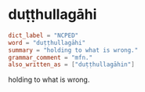 # duṭṭhullagāhi

``` toml
dict_label = "NCPED"
word = "duṭṭhullagāhi"
summary = "holding to what is wrong."
grammar_comment = "mfn."
also_written_as = ["duṭṭhullagāhin"]
```

holding to what is wrong.

